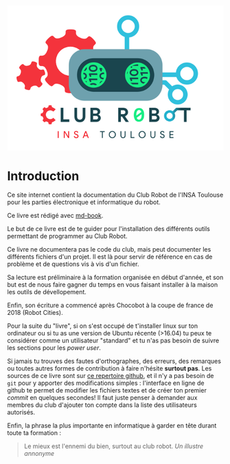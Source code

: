 ![](assets/logo.png "test")

# Introduction

Ce site internet contient la documentation du Club Robot de l'INSA Toulouse pour les parties électronique et informatique du robot.

Ce livre est rédigé avec [md-book](https://github.com/rust-lang-nursery/mdBook).

Le but de ce livre est de te guider pour l'installation des différents outils permettant de programmer au Club Robot.

Ce livre ne documentera pas le code du club, mais peut documenter les différents fichiers d'un projet. Il est là pour servir de référence en cas de problème et de questions vis à vis d'un fichier.

Sa lecture est préliminaire à la formation organisée en début d'année, et son but est de nous faire gagner du temps en vous faisant installer à la maison les outils de dévellopement.

Enfin, son écriture a commencé après Chocobot à la coupe de france de 2018 (Robot Cities).

Pour la suite du "livre", si on s'est occupé de t'installer linux sur ton ordinateur ou si tu as une version de Ubuntu récente (>16.04) tu peux te considérer comme un utilisateur "standard" et tu n'as pas besoin de suivre les sections pour les *power user*.

Si jamais tu trouves des fautes d'orthographes, des erreurs, des remarques ou toutes autres formes de contribution à faire n'hésite **surtout pas**. Les sources de ce livre sont sur [ce repertoire github](https://github.com/ClubRobotInsat/doc-elec), et il n'y a pas besoin de `git` pour y apporter des modifications simples : l'interface en ligne de github te permet de modifier les fichiers textes et de créer ton premier *commit* en quelques secondes! Il faut juste penser à demander aux membres du club d'ajouter ton compte dans la liste des utilisateurs autorisés.

Enfin, la phrase la plus importante en informatique à garder en tête durant toute ta formation :

> Le mieux est l'ennemi du bien, surtout au club robot.
*Un illustre annonyme*
